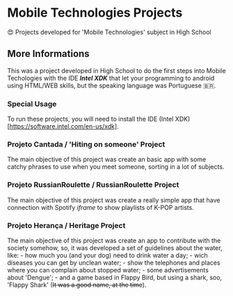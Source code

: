 # Mobile Technologies Projects
😍 Projects developed for 'Mobile Technologies' subject in High School

## More Informations
This was a project developed in High School to do the first steps into Mobile Techologies with the IDE ***Intel XDK*** that let your programming to android using HTML/WEB skills, but the speaking language was Portuguese 🇧🇷.

### Special Usage
To run these projects, you will need to install the IDE (Intel XDK)[https://software.intel.com/en-us/xdk].

### Projeto Cantada / 'Hiting on someone' Project
The main objective of this project was create an basic app with some catchy phrases to use when you meet someone, sorting in a lot of subjects.

### Projeto RussianRoulette / RussianRoulette Project
The main objective of this project was create a really simple app that have connection with Spotify *iframe* to show playlists of K-POP artists.

### Projeto Herança / Heritage Project
The main objective of this project was create an app to contribute with the society somehow, so, it was developed a set of guidelines about the water, like: - how much you (and your dog) need to drink water a day; - wich diseases you can get by unclean water; - show the telephones and places where you can complain about stopped water; - some advertisements about 'Dengue'; - and a game based in Flappy Bird, but using a shark, soo, 'Flappy Shark' (~~It was a good name, at the time~~).
